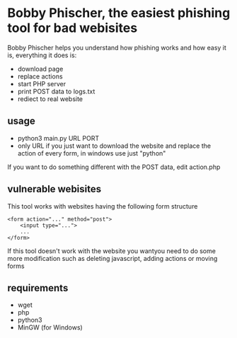 # Bobby Phischer, the easiest phishing tool for bad webisites

Bobby Phischer helps you understand how phishing works and how easy it is, everything it does is:
* download page
* replace actions
* start PHP server 
* print POST data to logs.txt
* rediect to real website

## usage 
* python3 main.py  URL PORT
* only URL if you just want to download the website and replace the action of every form, in windows use just "python"

If you want to do something different with the POST data, edit action.php

## vulnerable webisites
This tool works with websites having the following form structure
~~~~
<form action="..." method="post">
    <input type="...">
    ...
</form>
~~~~
If this tool doesn't work with the website you wantyou need to do some more modification such as deleting javascript, adding actions or moving forms

## requirements
* wget
* php
* python3
* MinGW (for Windows)
